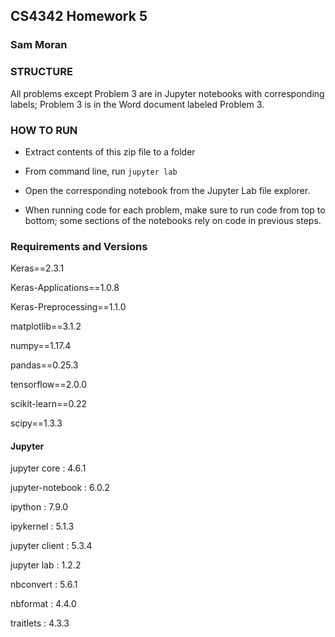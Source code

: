 ## CS4342 Homework 5
### Sam Moran

### STRUCTURE
All problems except Problem 3 are in Jupyter notebooks with corresponding labels; Problem 3 is in the Word document labeled Problem 3.

### HOW TO RUN
- Extract contents of this zip file to a folder
- From command line, run
    `jupyter lab`
    
- Open the corresponding notebook from the Jupyter Lab file explorer.
- When running code for each problem, make sure to run code from top to bottom; some sections of the notebooks rely on code in previous steps.

### Requirements and Versions
Keras==2.3.1

Keras-Applications==1.0.8

Keras-Preprocessing==1.1.0

matplotlib==3.1.2

numpy==1.17.4

pandas==0.25.3

tensorflow==2.0.0

scikit-learn==0.22

scipy==1.3.3



#### Jupyter
jupyter core     : 4.6.1

jupyter-notebook : 6.0.2

ipython          : 7.9.0

ipykernel        : 5.1.3

jupyter client   : 5.3.4

jupyter lab      : 1.2.2

nbconvert        : 5.6.1

nbformat         : 4.4.0

traitlets        : 4.3.3